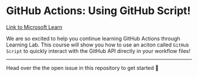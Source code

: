 # GitHub Actions: Using GitHub Script!

[Link to Microsoft Learn](https://docs.microsoft.com/learn)

We are so excited to help you continue learning GitHub Actions through Learning Lab.  This course will show you how to use an aciton called `GitHub Script` to quickly interact with the GitHub API directly in your workflow files!

---

Head over the the open issue in this repository to get started :tada:


